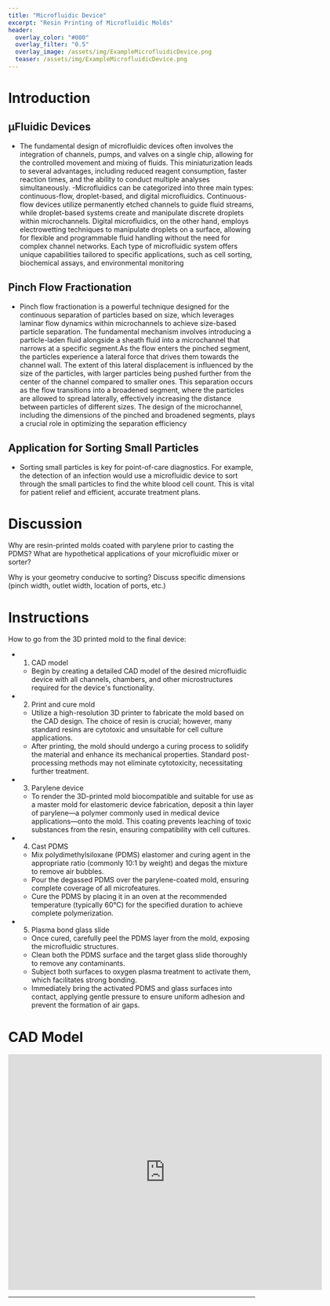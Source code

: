 ```yaml
---
title: "Microfluidic Device"
excerpt: "Resin Printing of Microfluidic Molds" 
header:
  overlay_color: "#000"
  overlay_filter: "0.5"
  overlay_image: /assets/img/ExampleMicrofluidicDevice.png
  teaser: /assets/img/ExampleMicrofluidicDevice.png
--- 
```


# Introduction
## μFluidic Devices
- The fundamental design of microfluidic devices often involves the integration of channels, pumps, and valves on a single chip, allowing for the controlled movement and mixing of fluids. This miniaturization leads to several advantages, including reduced reagent consumption, faster reaction times, and the ability to conduct multiple analyses simultaneously. 
-Microfluidics can be categorized into three main types: continuous-flow, droplet-based, and digital microfluidics. Continuous-flow devices utilize permanently etched channels to guide fluid streams, while droplet-based systems create and manipulate discrete droplets within microchannels. Digital microfluidics, on the other hand, employs electrowetting techniques to manipulate droplets on a surface, allowing for flexible and programmable fluid handling without the need for complex channel networks. Each type of microfluidic system offers unique capabilities tailored to specific applications, such as cell sorting, biochemical assays, and environmental monitoring 

## Pinch Flow Fractionation
- Pinch flow fractionation is a powerful technique designed for the continuous separation of particles based on size, which  leverages laminar flow dynamics within microchannels to achieve size-based particle separation. The fundamental mechanism involves introducing a particle-laden fluid alongside a sheath fluid into a microchannel that narrows at a specific segment.As the flow enters the pinched segment, the particles experience a lateral force that drives them towards the channel wall. The extent of this lateral displacement is influenced by the size of the particles, with larger particles being pushed further from the center of the channel compared to smaller ones. This separation occurs as the flow transitions into a broadened segment, where the particles are allowed to spread laterally, effectively increasing the distance between particles of different sizes. The design of the microchannel, including the dimensions of the pinched and broadened segments, plays a crucial role in optimizing the separation efficiency

## Application for Sorting Small Particles
- Sorting small particles is key for point-of-care diagnostics. For example, the detection of an infection would use a microfluidic device to sort through the small particles to find the white blood cell count. This is vital for patient relief and efficient, accurate treatment plans.

# Discussion 
Why are resin-printed molds coated with parylene prior to casting the PDMS? What are hypothetical applications of your microfluidic mixer or sorter?

Why is your geometry conducive to sorting? Discuss specific dimensions (pinch width, outlet width, location of ports, etc.)

# Instructions  
How to go from the 3D printed mold to the final device:
- 1) CAD model
    - Begin by creating a detailed CAD model of the desired microfluidic device with all channels, chambers, and other microstructures required for the device's functionality.
- 2) Print and cure mold
    - Utilize a high-resolution 3D printer to fabricate the mold based on the CAD design. The choice of resin is crucial; however, many standard resins are cytotoxic and unsuitable for cell culture applications.​
    - After printing, the mold should undergo a curing process to solidify the material and enhance its mechanical properties. Standard post-processing methods may not eliminate cytotoxicity, necessitating further treatment.
- 3) Parylene device
    - To render the 3D-printed mold biocompatible and suitable for use as a master mold for elastomeric device fabrication, deposit a thin layer of parylene—a polymer commonly used in medical device applications—onto the mold. This coating prevents leaching of toxic substances from the resin, ensuring compatibility with cell cultures.​
- 4) Cast PDMS
    - Mix polydimethylsiloxane (PDMS) elastomer and curing agent in the appropriate ratio (commonly 10:1 by weight) and degas the mixture to remove air bubbles.​
    - Pour the degassed PDMS over the parylene-coated mold, ensuring complete coverage of all microfeatures.​
    - Cure the PDMS by placing it in an oven at the recommended temperature (typically 60°C) for the specified duration to achieve complete polymerization.
- 5) Plasma bond glass slide
    - Once cured, carefully peel the PDMS layer from the mold, exposing the microfluidic structures.​
    - Clean both the PDMS surface and the target glass slide thoroughly to remove any contaminants.​
    - Subject both surfaces to oxygen plasma treatment to activate them, which facilitates strong bonding.​
    - Immediately bring the activated PDMS and glass surfaces into contact, applying gentle pressure to ensure uniform adhesion and prevent the formation of air gaps.

# CAD Model

<iframe src="https://vanderbilt643.autodesk360.com/shares/public/SH286ddQT78850c0d8a4e82600be13efa8e4?mode=embed" width="640" height="480" allowfullscreen="true" webkitallowfullscreen="true" mozallowfullscreen="true"  frameborder="0"></iframe>

---




